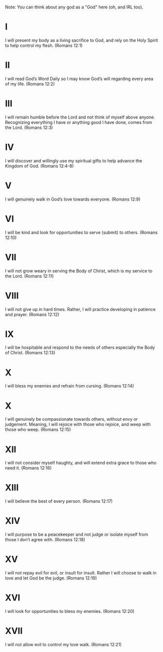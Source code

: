 Note: You can think about any god as a "God" here (oh, and IRL too).

# I
I will present my body as a living sacrifice to God, and rely on the Holy Spirit to help control my flesh. (Romans 12:1)

# II
I will read God’s Word Daily so I may know God’s will regarding every area of my life. (Romans 12:2)

# III
I will remain humble before the Lord and not think of myself above anyone. Recognizing everything I have or anything good I have done, comes from the Lord. (Romans 12:3)

# IV
I will discover and willingly use my spiritual gifts to help advance the Kingdom of God. (Romans 12:4-8)

# V
I will genuinely walk in God’s love towards everyone. (Romans 12:9)

# VI
I will be kind and look for opportunities to serve (submit) to others. (Romans 12:10)

# VII
I will not grow weary in serving the Body of Christ, which is my service to the Lord. (Romans 12:11)

# VIII
I will not give up in hard times. Rather, I will practice developing in patience and prayer. (Romans 12:12)

# IX
I will be hospitable and respond to the needs of others especially the Body of Christ. (Romans 12:13)

# X
I will bless my enemies and refrain from cursing. (Romans 12:14)

# X
I will genuinely be compassionate towards others, without envy or judgement. Meaning, I will rejoice with those who rejoice, and weep with those who weep. (Romans 12:15)

# XII
I will not consider myself haughty, and will extend extra grace to those who need it. (Romans 12:16)

# XIII
I will believe the best of every person. (Romans 12:17)

# XIV
I will purpose to be a peacekeeper and not judge or isolate myself from those I don’t agree with. (Romans 12:18)

# XV
I will not repay evil for evil, or insult for insult. Rather I will choose to walk in love and let God be the judge. (Romans 12:19)

# XVI
I will look for opportunities to bless my enemies. (Romans 12:20)

# XVII
I will not allow evil to control my love walk. (Romans 12:21)

 
